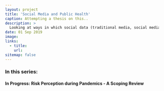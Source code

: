 ```yaml
---
layout: project
title: 'Social Media and Public Health'
caption: Attempting a thesis on this..
description: >
  Looking at ways in which social data (traditional media, social media) can supplement public health research. 
date: 01 Sep 2019
image: 
links:
  - title: 
    url: 
sitemap: false
---
```


<h3>In this series:</h3>
<h4> In Progress: Risk Perception during Pandemics - A Scoping Review
